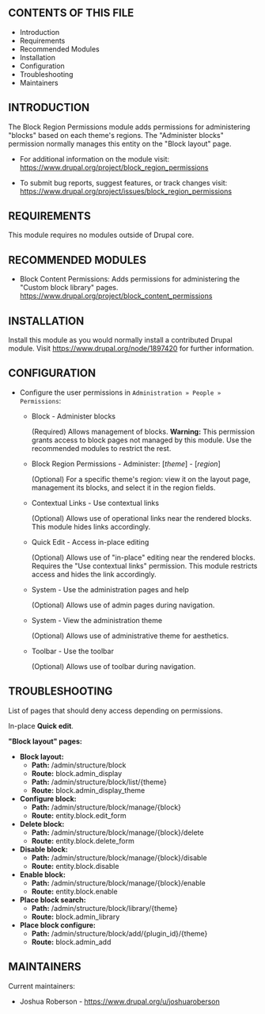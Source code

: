 CONTENTS OF THIS FILE
---------------------

* Introduction
* Requirements
* Recommended Modules
* Installation
* Configuration
* Troubleshooting
* Maintainers


INTRODUCTION
------------

The Block Region Permissions module adds permissions for administering "blocks"
based on each theme's regions. The "Administer blocks" permission normally
manages this entity on the "Block layout" page.

* For additional information on the module visit:
  https://www.drupal.org/project/block_region_permissions

* To submit bug reports, suggest features, or track changes visit:
  https://www.drupal.org/project/issues/block_region_permissions


REQUIREMENTS
------------

This module requires no modules outside of Drupal core.


RECOMMENDED MODULES
-------------------

* Block Content Permissions:
  Adds permissions for administering the "Custom block library" pages.
  https://www.drupal.org/project/block_content_permissions


INSTALLATION
------------

Install this module as you would normally install a contributed Drupal module.
Visit https://www.drupal.org/node/1897420 for further information.


CONFIGURATION
-------------

* Configure the user permissions in `Administration » People » Permissions`:

  - Block - Administer blocks

    (Required) Allows management of blocks. **Warning:** This permission grants
    access to block pages not managed by this module. Use the recommended
    modules to restrict the rest.

  - Block Region Permissions - Administer: [*theme*] - [*region*]

    (Optional) For a specific theme's region: view it on the layout page,
    management its blocks, and select it in the region fields.

  - Contextual Links - Use contextual links

    (Optional) Allows use of operational links near the rendered blocks. This
    module hides links accordingly.

  - Quick Edit - Access in-place editing

    (Optional) Allows use of "in-place" editing near the rendered blocks.
    Requires the "Use contextual links" permission. This module restricts access
    and hides the link accordingly.

  - System - Use the administration pages and help

    (Optional) Allows use of admin pages during navigation.

  - System - View the administration theme

    (Optional) Allows use of administrative theme for aesthetics.

  - Toolbar - Use the toolbar

    (Optional) Allows use of toolbar during navigation.


TROUBLESHOOTING
---------------

List of pages that should deny access depending on permissions.

In-place **Quick edit**.

**"Block layout" pages:**
* **Block layout:**
  - **Path:** /admin/structure/block
  - **Route:** block.admin_display
  - **Path:** /admin/structure/block/list/{theme}
  - **Route:** block.admin_display_theme
* **Configure block:**
  - **Path:** /admin/structure/block/manage/{block}
  - **Route:** entity.block.edit_form
* **Delete block:**
  - **Path:** /admin/structure/block/manage/{block}/delete
  - **Route:** entity.block.delete_form
* **Disable block:**
  - **Path:** /admin/structure/block/manage/{block}/disable
  - **Route:** entity.block.disable
* **Enable block:**
  - **Path:** /admin/structure/block/manage/{block}/enable
  - **Route:** entity.block.enable
* **Place block search:**
  - **Path:** /admin/structure/block/library/{theme}
  - **Route:** block.admin_library
* **Place block configure:**
  - **Path:** /admin/structure/block/add/{plugin_id}/{theme}
  - **Route:** block.admin_add


MAINTAINERS
-----------

Current maintainers:
* Joshua Roberson - https://www.drupal.org/u/joshuaroberson
